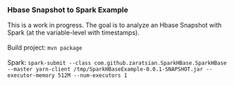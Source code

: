 <h3>Hbase Snapshot to Spark Example</h3>
<p>
This is a work in progress. The goal is to analyze an Hbase Snapshot with Spark (at the variable-level with timestamps).
<br>
<br>Build project: <code>mvn package</code>
<br>
<br>Spark: <code>spark-submit --class com.github.zaratsian.SparkHBase.SparkHBase --master yarn-client /tmp/SparkHBaseExample-0.0.1-SNAPSHOT.jar --executor-memory 512M --num-executors 1</code>
</p>
